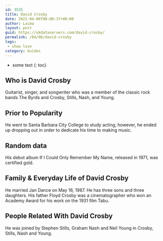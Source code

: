 ```yaml
---
id: 3535
title: David Crosby
date: 2021-04-06T08:00:37+00:00
author: Laima
layout: post
guid: https://ukdataservers.com/david-crosby/
permalink: /04/06/david-crosby
tags:
 - show love
category: Guides
---
```


* some text
{: toc}


## Who is David Crosby
                  
                  
                  
Guitarist, singer, and songwriter who was a member of the classic rock bands The Byrds and Crosby, Stills, Nash, and Young.
                  
              
            
              
            
                
                
                
## Prior to Popularity
                  
                  
                  
He went to Santa Barbara City College to study acting; however, he ended up dropping out in order to dedicate his time to making music.
                  
              
            
              
            
                
                
                
## Random data
                  
                  
                  
His debut album If I Could Only Remember My Name, released in 1971, was certified gold.
                  
              
            
              
            
                
                
                
## Family & Everyday Life of David Crosby
                  
                  
                  
He married Jan Dance on May 16, 1987. He has three sons and three daughters. His father Floyd Crosby was a cinematographer who won an Academy Award for his work on the 1931 film Tabu.
                  
              
            
              
            
                
                
                
## People Related With David Crosby
                  
                  
                  
He was joined by Stephen Stills, Graham Nash and Neil Young in Crosby, Stills, Nash and Young.
                  
              
            
              
            
                
              
            
              
              
            
            
              
            
          
          
          